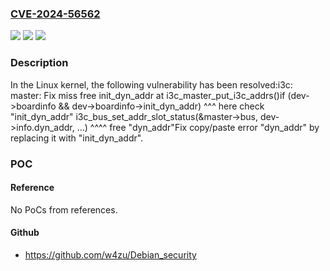 ### [CVE-2024-56562](https://cve.mitre.org/cgi-bin/cvename.cgi?name=CVE-2024-56562)
![](https://img.shields.io/static/v1?label=Product&message=Linux&color=blue)
![](https://img.shields.io/static/v1?label=Version&message=3a379bbcea0af6280e1ca0d1edfcf4e68cde6ee0%3C%20c2f0ce241154b04f2fc150ff16ad82d9b8fdfa4a%20&color=brighgreen)
![](https://img.shields.io/static/v1?label=Vulnerability&message=n%2Fa&color=brighgreen)

### Description

In the Linux kernel, the following vulnerability has been resolved:i3c: master: Fix miss free init_dyn_addr at i3c_master_put_i3c_addrs()if (dev->boardinfo && dev->boardinfo->init_dyn_addr)                                      ^^^ here check "init_dyn_addr"	i3c_bus_set_addr_slot_status(&master->bus, dev->info.dyn_addr, ...)						             ^^^^							free "dyn_addr"Fix copy/paste error "dyn_addr" by replacing it with "init_dyn_addr".

### POC

#### Reference
No PoCs from references.

#### Github
- https://github.com/w4zu/Debian_security

